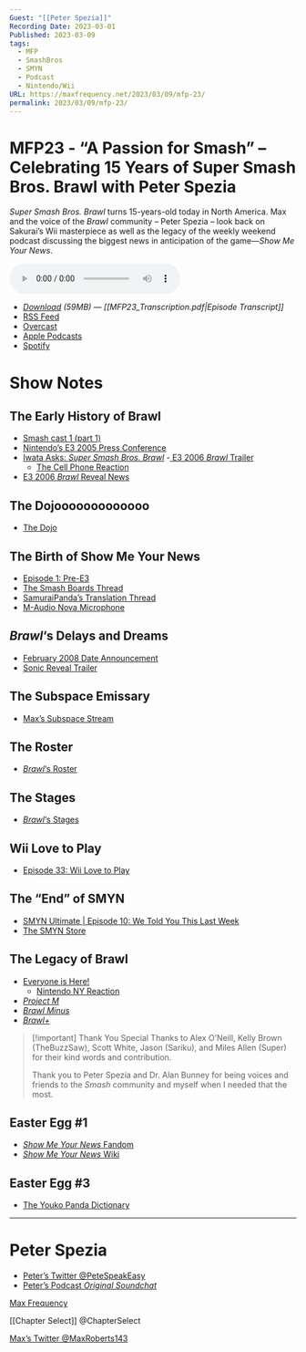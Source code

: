 ```yaml
---
Guest: "[[Peter Spezia]]"
Recording Date: 2023-03-01
Published: 2023-03-09
tags:
  - MFP
  - SmashBros
  - SMYN
  - Podcast
  - Nintendo/Wii
URL: https://maxfrequency.net/2023/03/09/mfp-23/
permalink: 2023/03/09/mfp-23/
---
```

# MFP23 - “A Passion for Smash” – Celebrating 15 Years of Super Smash Bros. Brawl with Peter Spezia

*Super Smash Bros. Brawl* turns 15-years-old today in North America. Max and the voice of the *Brawl* community – Peter Spezia – look back on Sakurai’s Wii masterpiece as well as the legacy of the weekly weekend podcast discussing the biggest news in anticipation of the game—*Show Me Your News*.

<audio controls>
  <source src="https://traffic.libsyn.com/maxfrequency/MF23_Final.mp3">
</audio>

- *[Download](https://traffic.libsyn.com/maxfrequency/MF23_Final.mp3) (59MB)  — [[MFP23_Transcription.pdf|Episode Transcript]]*
- [RSS Feed](https://maxfrequency.libsyn.com/rss)
- [Overcast](https://overcast.fm/itunes1557043396)
- [Apple Podcasts](https://podcasts.apple.com/us/podcast/the-max-frequency-podcast/id1557043396)
- [Spotify](https://open.spotify.com/show/3W1LwBNmhZ6s5QmQViWXKn)

# Show Notes
## The Early History of Brawl

- [Smash cast 1 (part 1)](https://youtu.be/1BmlqKKeNPM)
- [Nintendo’s E3 2005 Press Conference](https://youtube.com/watch?v=anRy0JeHeCY&t=2333)
- [Iwata Asks: *Super Smash Bros. Brawl*](https://iwataasks.nintendo.com/interviews/wii/ssbb/0/0/)
-[ E3 2006 *Brawl* Trailer](https://youtu.be/a5JPYQeHE7M)
	- [The Cell Phone Reaction](https://youtu.be/LRog0BoBIg0)
- [E3 2006 *Brawl* Reveal News](https://www.ign.com/articles/2006/05/11/e3-2006-super-smash-bros-brawl)
## The Dojooooooooooooo

- [The Dojo](https://www.smashbros.com/wii/en_us/index.html)
## The Birth of Show Me Your News

- [Episode 1: Pre-E3](http://www.showmeyournews.com/podcast/episode-1-jul-08-2007-pre-e3/)
- [The Smash Boards Thread](https://smashboards.com/threads/show-me-your-news-gaming-news-podcast-ep-76-out-new-website-and-itunes.108829/)
- [SamuraiPanda’s Translation Thread](https://smashboards.com/threads/samuraipandas-translation-thread-updated-11-1.72642/)
- [M-Audio Nova Microphone](https://m-audio.com/products/view/nova)
## *Brawl*‘s Delays and Dreams

- [February 2008 Date Announcement](https://www.ign.com/articles/2007/10/11/smash-release-date-confirmed)
- [Sonic Reveal Trailer](https://youtu.be/8PgxEQuFp2c)
## The Subspace Emissary

- [Max’s Subspace Stream](https://www.youtube.com/watch?v=qXRufXMR3VM)
## The Roster

- [*Brawl*‘s Roster](https://www.ssbwiki.com/Super_Smash_Bros._Brawl#Fighters)
## The Stages

- [*Brawl*‘s Stages](https://www.ssbwiki.com/Super_Smash_Bros._Brawl#Stages)
## Wii Love to Play

- [Episode 33: Wii Love to Play](http://www.showmeyournews.com/podcast/episode-33-wii-love-to-play/)
## The “End” of SMYN

- [SMYN Ultimate | Episode 10: We Told You This Last Week](http://www.showmeyournews.com/podcast/smyn-ultimate-episode-10-we-told-you-this-last-week/)
- [The SMYN Store](https://cafepress.com/showmeyournews)
## The Legacy of Brawl

- [Everyone is Here!](https://youtu.be/EXnbMp1yr1k)
	- [Nintendo NY Reaction](https://youtu.be/CMeYV8Gbpd4)
- *[Project M](https://en.wikipedia.org/wiki/Project_M)*
- [*Brawl Minus*](https://brawlminus.net/)
- [*Brawl+*](https://www.ssbwiki.com/Brawl%2B)

> [!important] Thank You
> Special Thanks to Alex O’Neill, Kelly Brown (TheBuzzSaw), Scott White, Jason (Sariku), and Miles Allen (Super) for their kind words and contribution.
> 
> Thank you to Peter Spezia and Dr. Alan Bunney for being voices and friends to the *Smash* community and myself when I needed that the most.

## Easter Egg #1

- [*Show Me Your News* Fandom](https://smyn.fandom.com/wiki/Show_Me_Your_News!_(podcast))
- [*Show Me Your News* Wiki](https://www.ssbwiki.com/Show_Me_Your_News)
## Easter Egg #3

- [The Youko Panda Dictionary](https://web.archive.org/web/20071228112759/http://www.smashwiki.com/wiki/SMYN_Dictionary)

---
# Peter Spezia

- [Peter’s Twitter @PeteSpeakEasy](https://www.twitter.com/petespeakeasy)
- [Peter’s Podcast *Original Soundchat*](https://anondino.squarespace.com/osc)

[Max Frequency](https://www.maxfrequency.net/)

[[Chapter Select]] @ChapterSelect

[Max’s Twitter @MaxRoberts143](https://www.twitter.com/MaxRoberts143)